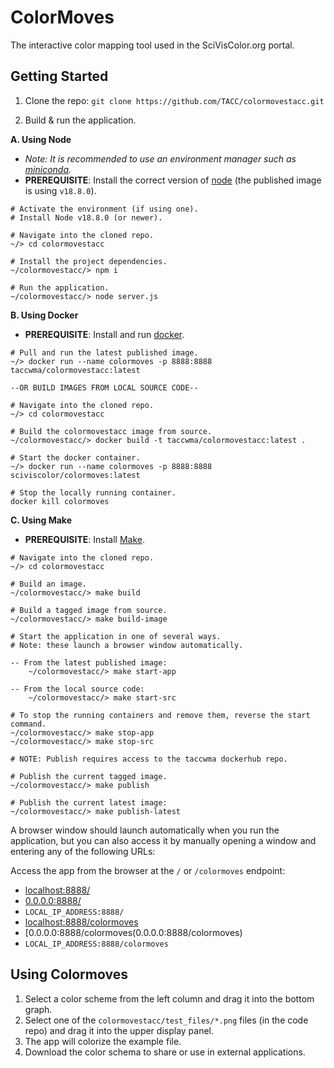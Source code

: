 # ColorMoves

The interactive color mapping tool used in the SciVisColor.org portal.

## Getting Started

1. Clone the repo: `git clone https://github.com/TACC/colormovestacc.git`

2. Build & run the application.


**A. Using Node**

- _Note: It is recommended to use an environment manager such as [miniconda](https://docs.conda.io/en/latest/miniconda.html)._
- **PREREQUISITE**:  Install the correct version of [node](https://nodejs.org/en/download/) (the published image is using `v18.8.0`).

```
# Activate the environment (if using one).
# Install Node v18.8.0 (or newer).

# Navigate into the cloned repo.
~/> cd colormovestacc

# Install the project dependencies.
~/colormovestacc/> npm i

# Run the application.
~/colormovestacc/> node server.js
```

**B. Using Docker**

- **PREREQUISITE**: Install and run [docker](https://www.docker.com/products/docker-desktop/).

```
# Pull and run the latest published image.
~/> docker run --name colormoves -p 8888:8888 taccwma/colormovestacc:latest

--OR BUILD IMAGES FROM LOCAL SOURCE CODE--

# Navigate into the cloned repo.
~/> cd colormovestacc

# Build the colormovestacc image from source.
~/colormovestacc/> docker build -t taccwma/colormovestacc:latest .

# Start the docker container.
~/> docker run --name colormoves -p 8888:8888 sciviscolor/colormoves:latest

# Stop the locally running container.
docker kill colormoves
```

**C. Using Make**

- **PREREQUISITE**: Install [Make](https://www.gnu.org/software/make/).

```
# Navigate into the cloned repo.
~/> cd colormovestacc

# Build an image.
~/colormovestacc/> make build

# Build a tagged image from source.
~/colormovestacc/> make build-image

# Start the application in one of several ways.
# Note: these launch a browser window automatically.

-- From the latest published image:
    ~/colormovestacc/> make start-app

-- From the local source code:
    ~/colormovestacc/> make start-src

# To stop the running containers and remove them, reverse the start command.
~/colormovestacc/> make stop-app
~/colormovestacc/> make stop-src

# NOTE: Publish requires access to the taccwma dockerhub repo.

# Publish the current tagged image.
~/colormovestacc/> make publish

# Publish the current latest image:
~/colormovestacc/> make publish-latest
```

A browser window should launch automatically when you run the application, but you can also access it by manually opening a window and entering any of the following URLs:

Access the app from the browser at the `/` or `/colormoves` endpoint:

- [localhost:8888/](localhost:8888/)
- [0.0.0.0:8888/](0.0.0.0:8888/)
- `LOCAL_IP_ADDRESS:8888/`
- [localhost:8888/colormoves](localhost:8888/colormoves)
- [0.0.0.0:8888/colormoves(0.0.0.0:8888/colormoves)
- `LOCAL_IP_ADDRESS:8888/colormoves`

## Using Colormoves

1. Select a color scheme from the left column and drag it into the bottom graph.
2. Select one of the `colormovestacc/test_files/*.png` files (in the code repo) and drag it into the upper display panel.
3. The app will colorize the example file.
4. Download the color schema to share or use in external applications.
